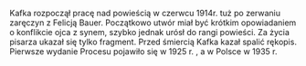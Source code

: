 Kafka rozpoczął pracę nad powieścią w czerwcu 1914r. tuż po zerwaniu zaręczyn z Felicją Bauer. Początkowo utwór miał być krótkim opowiadaniem o konflikcie ojca z synem, szybko jednak urósł do rangi powieści. Za życia pisarza ukazał się tylko fragment. Przed śmiercią Kafka kazał spalić rękopis. Pierwsze wydanie Procesu pojawiło się w 1925 r. , a w Polsce w 1935 r.